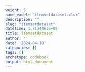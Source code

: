 ```yaml
---
weight: 5
name_excel: "itemsetdataset.xlsx"
description: ""
slug: "itemsetdataset"
datetime: 1.7134463e+09
title: itemsetdataset
author: ''
date: '2024-04-18'
categories: []
tags: []
archetype: codebook
output: html_document
---
```


<div class="tabcontent"></div>
